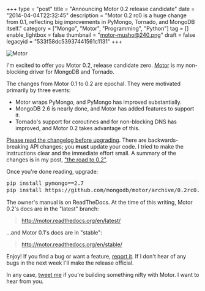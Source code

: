 +++
type = "post"
title = "Announcing Motor 0.2 release candidate"
date = "2014-04-04T22:32:45"
description = "Motor 0.2 rc0 is a huge change from 0.1, reflecting big improvements in PyMongo, Tornado, and MongoDB itself."
category = ["Mongo", "Motor", "Programming", "Python"]
tag = []
enable_lightbox = false
thumbnail = "motor-musho@240.png"
draft = false
legacyid = "533f58dc53937441561c1131"
+++

<p><img style="display:block; margin-left:auto; margin-right:auto;" src="motor-musho.png" alt="Motor" title="motor-musho.png" border="0"   /></p>
<p>I'm excited to offer you Motor 0.2, release candidate zero. <a href="https://motor.readthedocs.org/en/latest/">Motor</a> is my non-blocking driver for MongoDB and Tornado.</p>
<p>The changes from Motor 0.1 to 0.2 are epochal. They were motivated primarily by three events:</p>
<ul>
<li>Motor wraps PyMongo, and PyMongo has improved substantially.</li>
<li>MongoDB 2.6 is nearly done, and Motor has added features to support it.</li>
<li>Tornado's support for coroutines and for non-blocking DNS has improved, and Motor 0.2 takes advantage of this.</li>
</ul>
<p><a href="http://motor.readthedocs.org/en/latest/changelog.html">Please read the changelog before upgrading</a>. There are backwards-breaking API changes; you <strong>must</strong> update your code. I tried to make the instructions clear and the immediate effort small. A summary of the changes is in my post, <a href="/blog/motor-progress-report-the-road-to-0-2/">"the road to 0.2"</a>.</p>
<p>Once you're done reading, upgrade:</p>
<div class="codehilite" style="background: #f8f8f8"><pre style="line-height: 125%">pip install pymongo==2.7
pip install https://github.com/mongodb/motor/archive/0.2rc0.zip
</pre></div>


<p>The owner's manual is on ReadTheDocs. At the time of this writing, Motor 0.2's docs are in the "latest" branch:</p>
<blockquote>
<p><a href="http://motor.readthedocs.org/en/latest/">http://motor.readthedocs.org/en/latest/</a></p>
</blockquote>
<p>...and Motor 0.1's docs are in "stable":</p>
<blockquote>
<p><a href="http://motor.readthedocs.org/en/stable/">http://motor.readthedocs.org/en/stable/</a></p>
</blockquote>
<p>Enjoy! If you find a bug or want a feature, <a href="https://jira.mongodb.org/browse/MOTOR">report it</a>. If I don't hear of any bugs in the next week I'll make the release official.</p>
<p>In any case, <a href="https://twitter.com/jessejiryudavis">tweet me</a> if you're building something nifty with Motor. I want to hear from you.</p>
